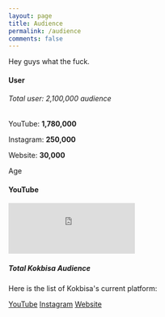 ```yaml
---
layout: page
title: Audience
permalink: /audience
comments: false
---
```


<div class="row justify-content-between">
<div class="col-md-8 pr-5">

<p>Hey guys what the fuck.</p>

<h4>User</h4>
<h6>Total user: 2,100,000 audience</h6>
<p><span class="glyphicon glyphicon-facetime-video"></span> YouTube: <b>1,780,000</b></p>
<p><span class="glyphicon glyphicon-picture"></span> Instagram: <b>250,000</b></p>
<p><i class='fas fa-desktop'></i> Website: <b>30,000</b></p>

<p>Age</p>





<h4>YouTube</h4>
<iframe src="https://youcount.github.io/e/#!/UCu0yQD7NFMyLu_-TmKa4Hqg" height="100" width="250" frameborder="0"></iframe>


</div>



<div class="col-md-4">

<div class="sticky-top sticky-top-80">
<h5>Total Kokbisa Audience</h5>

<p>Here is the list of Kokbisa's current platform:

<a target="_blank" href="https://www.youtube.com/kokbisa" class="btn btn-danger">YouTube</a>
<a target="_blank" href="https://www.instagram.com/kokbisa" class="btn btn-warning">Instagram</a>
<a target="_blank" href="https://www.kokbisa.id" class="btn btn-primary">Website</a>

